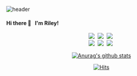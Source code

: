 ![header](https://capsule-render.vercel.app/api?type=slice&color=auto&height=190&text=Riley.K&animation=twinkling&fontAlign=85&fontAlignY=40&fontSize=65)

#### Hi there 👋  &nbsp; I'm Riley!

<p align=center>
<img src="https://img.shields.io/badge/JavaScript-FFB13B?style=flat-square&logo=javascript&logoColor=black"/>&nbsp;
  <img src="https://img.shields.io/badge/TypeScript-007ACC?style=flat-square&logo=typescript&logoColor=white"/>&nbsp;
  <img src="https://img.shields.io/badge/Node.js-409E3C?style=flat-square&logo=node.js&logoColor=white"/>&nbsp;
  <br>
  <img src="https://img.shields.io/badge/React-20232A?style=flat-square&logo=react&logoColor=61DAFB"/>&nbsp;
   <img src="https://img.shields.io/badge/MySQL-4579A1?style=flat-square&logo=mysql&logoColor=white"/>&nbsp;
   <img src="https://img.shields.io/badge/Amazon_AWS-232F3E?style=flat-square&logo=amazon-aws&logoColor=white"/>&nbsp;
  </p>


<div align=center>

[![Anurag's github stats](https://github-readme-stats.vercel.app/api?username=riley909&count_private=true&show_icons=true&theme=nightowl)](https://github.com/anuraghazra/github-readme-stats)

</div>

<div align=center>
  
[![Hits](https://hits.seeyoufarm.com/api/count/incr/badge.svg?url=https%3A%2F%2Fgithub.com%2Friley909%2Fhit-counter&count_bg=%23FFAFBD&title_bg=%239EDAFF&icon=github.svg&icon_color=%23FFFFFF&title=hits&edge_flat=false)](https://hits.seeyoufarm.com)

</div>

<!--
**riley909/riley909** is a ✨ _special_ ✨ repository because its `README.md` (this file) appears on your GitHub profile.

Here are some ideas to get you started:

- 🔭 I’m currently working on ...
- 🌱 I’m currently learning ...
- 👯 I’m looking to collaborate on ...
- 🤔 I’m looking for help with ...
- 💬 Ask me about ...
- 📫 How to reach me: ...
- 😄 Pronouns: ...
- ⚡ Fun fact: ...
-->
